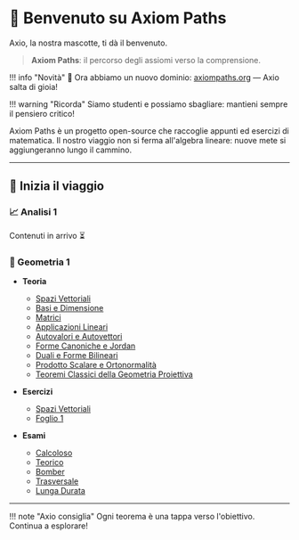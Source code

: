 # 👋 Benvenuto su Axiom Paths

Axio, la nostra mascotte, ti dà il benvenuto.

> **Axiom Paths**: il percorso degli assiomi verso la comprensione.

!!! info "Novità"
    🎉 Ora abbiamo un nuovo dominio: [axiompaths.org](https://axiompaths.org) — Axio salta di gioia!

!!! warning "Ricorda"
    Siamo studenti e possiamo sbagliare: mantieni sempre il pensiero critico!

Axiom Paths è un progetto open-source che raccoglie appunti ed esercizi di matematica.
Il nostro viaggio non si ferma all'algebra lineare: nuove mete si aggiungeranno lungo il cammino.

---

## 🚀 Inizia il viaggio

### 📈 Analisi 1

Contenuti in arrivo ⏳

### 📐 Geometria 1

 - **Teoria**
   - [Spazi Vettoriali](geometria-1/teoria/spazi-vettoriali/index.md)
   - [Basi e Dimensione](geometria-1/teoria/basi-e-dimensione/index.md)
   - [Matrici](geometria-1/teoria/matrici/index.md)
   - [Applicazioni Lineari](geometria-1/teoria/applicazioni-lineari/index.md)
   - [Autovalori e Autovettori](geometria-1/teoria/autovalori-e-autovettori/index.md)
   - [Forme Canoniche e Jordan](geometria-1/teoria/forme-canoniche-e-jordan/index.md)
   - [Duali e Forme Bilineari](geometria-1/teoria/duali-e-forme-bilineari/index.md)
   - [Prodotto Scalare e Ortonormalità](geometria-1/teoria/prodotto-scalare-e-ortonormalita/index.md)
   - [Teoremi Classici della Geometria Proiettiva](geometria-1/teoria/teoremi-classici-geometria-proiettiva/index.md)

 - **Esercizi**
   - [Spazi Vettoriali](geometria-1/esercizi/tematici/spazi-vettoriali.md)
   - [Foglio 1](geometria-1/esercizi/fogli/foglio-1.md)

- **Esami**
  - [Calcoloso](geometria-1/esami/calcoloso/index.md)
  - [Teorico](geometria-1/esami/teorico/index.md)
  - [Bomber](geometria-1/esami/bomber/index.md)
  - [Trasversale](geometria-1/esami/trasversale/index.md)
  - [Lunga Durata](geometria-1/esami/lunga-durata/index.md)

---

!!! note "Axio consiglia"
    Ogni teorema è una tappa verso l'obiettivo. Continua a esplorare!
